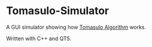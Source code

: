 # Tomasulo-Simulator

A GUI simulator showing how [Tomasulo Algorithm](https://en.wikipedia.org/wiki/Tomasulo_algorithm) works.

Written with C++ and QT5.
